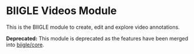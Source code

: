 # BIIGLE Videos Module

This is the BIIGLE module to create, edit and explore video annotations.

**Deprecated:** This module is deprecated as the features have been merged into [biigle/core](https://github.com/biigle/core).

